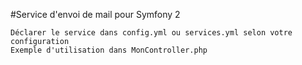 #Service d'envoi de mail pour Symfony 2

    Déclarer le service dans config.yml ou services.yml selon votre configuration
    Exemple d'utilisation dans MonController.php
